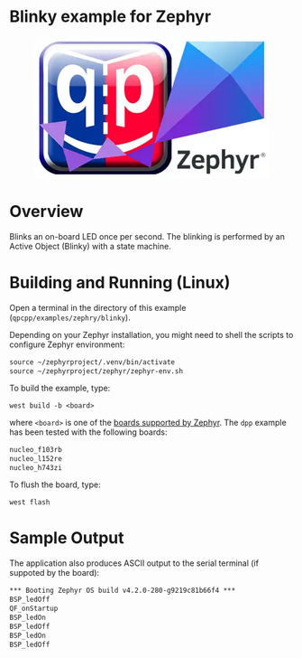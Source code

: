 # Blinky example for Zephyr

<p align="center">
<img src="qp-zephyr.webp"/>
</p>

# Overview
Blinks an on-board LED once per second. The blinking is performed
by an Active Object (Blinky) with a state machine.


# Building and Running (Linux)
Open a terminal in the directory of this example (`qpcpp/examples/zephry/blinky`).

Depending on your Zephyr installation, you might need to shell the scripts
to configure Zephyr environment:

```
source ~/zephyrproject/.venv/bin/activate
source ~/zephyrproject/zephyr/zephyr-env.sh
```

To build the example, type:
```
west build -b <board>
```
where `<board>` is one of the
[boards supported by Zephyr](https://docs.zephyrproject.org/latest/boards/index.html).
The `dpp` example has been tested with the following boards:

```
nucleo_f103rb
nucleo_l152re
nucleo_h743zi
```

To flush the board, type:
```
west flash
```

# Sample Output
The application also produces ASCII output to the serial terminal
(if suppoted by the board):

```
*** Booting Zephyr OS build v4.2.0-280-g9219c81b66f4 ***
BSP_ledOff
QF_onStartup
BSP_ledOn
BSP_ledOff
BSP_ledOn
BSP_ledOff
```
